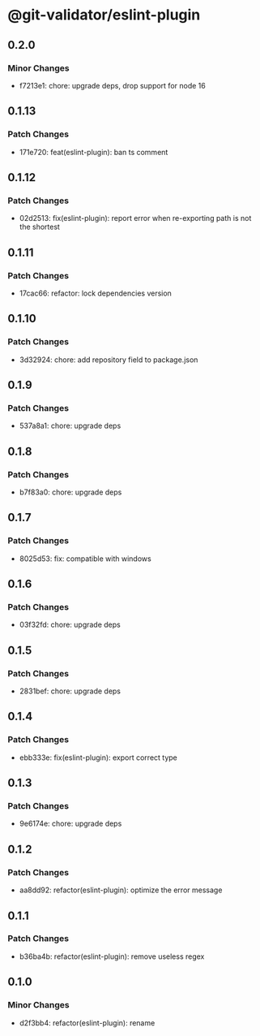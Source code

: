 # @git-validator/eslint-plugin

## 0.2.0

### Minor Changes

- f7213e1: chore: upgrade deps, drop support for node 16

## 0.1.13

### Patch Changes

- 171e720: feat(eslint-plugin): ban ts comment

## 0.1.12

### Patch Changes

- 02d2513: fix(eslint-plugin): report error when re-exporting path is not the shortest

## 0.1.11

### Patch Changes

- 17cac66: refactor: lock dependencies version

## 0.1.10

### Patch Changes

- 3d32924: chore: add repository field to package.json

## 0.1.9

### Patch Changes

- 537a8a1: chore: upgrade deps

## 0.1.8

### Patch Changes

- b7f83a0: chore: upgrade deps

## 0.1.7

### Patch Changes

- 8025d53: fix: compatible with windows

## 0.1.6

### Patch Changes

- 03f32fd: chore: upgrade deps

## 0.1.5

### Patch Changes

- 2831bef: chore: upgrade deps

## 0.1.4

### Patch Changes

- ebb333e: fix(eslint-plugin): export correct type

## 0.1.3

### Patch Changes

- 9e6174e: chore: upgrade deps

## 0.1.2

### Patch Changes

- aa8dd92: refactor(eslint-plugin): optimize the error message

## 0.1.1

### Patch Changes

- b36ba4b: refactor(eslint-plugin): remove useless regex

## 0.1.0

### Minor Changes

- d2f3bb4: refactor(eslint-plugin): rename
